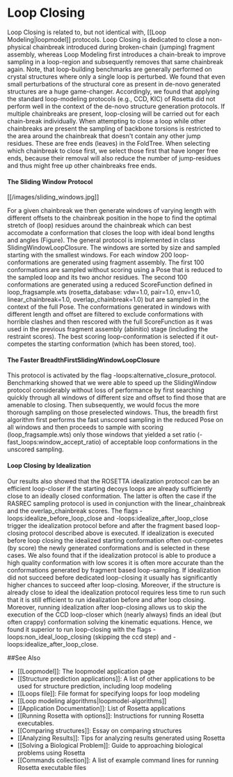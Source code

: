 # Loop Closing

Loop Closing is related to, but not identical with, [[Loop Modeling|loopmodel]] protocols. Loop Closing is dedicated to close a non-physical chainbreak introduced during
broken-chain (jumping) fragment assembly, whereas Loop Modeling first introduces a chain-break to improve sampling in a loop-region and subsequently removes that same chainbreak again. Note, that loop-building benchmarks are generally performed on crystal structures where only a single loop is perturbed. We found that even small perturbations of the structural core as present in de-novo generated structures are a huge game-changer. Accordingly, we found that applying the standard loop-modeling protocols (e.g., CCD, KIC) of Rosetta did not perform well in the context of the de-novo structure generation protocols.
If multiple chainbreaks are present, loop-closing will be carried out for each chain-break individually. When attempting to close a loop while other chainbreaks are present the sampling of backbone torsions is restricted to the area around the chainbreak that doesn't contain any other jump residues. These are free ends (leaves) in the FoldTree. When selecting which chainbreak to close first, we select those first that have longer free ends, because their removal will also reduce the number of jump-residues and thus might free up other chainbreaks free ends. 

#### The Sliding Window Protocol

[[/images/sliding_windows.jpg]]

For a given chainbreak we then generate windows of varying length with different offsets to the chainbreak position in the hope to find the optimal stretch of (loop) residues around the chainbreak which can best accomodate a conformation that closes the loop with ideal bond lengths and angles (Figure). The general protocol is implemented in class SlidingWindowLoopClosure. The windows are sorted by size and sampled starting with the smallest windows. For each window 200 loop-conformations are generated using fragment assembly. The first 100 conformations are sampled without scoring using a Pose that is reduced to the sampled loop and its two anchor residues. The second 100 conformations are generated using a reduced ScoreFunction defined in loop_fragsample.wts (rosetta_database: vdw=1.0, pair=1.0, env=1.0, linear_chainbreak=1.0, overlap_chainbreak=1.0) but are sampled in the context of the full Pose.
The conformations generated in windows with different length and offset are filtered to exclude conformations with horrible clashes and then rescored with the full ScoreFunction as it was used in the previous fragment assembly (abinitio) stage (including the restraint scores). The best scoring loop-conformation is selected if it out-competes the starting conformation (which has been stored, too).

#### The Faster BreadthFirstSlidingWindowLoopClosure

This protocol is activated by the flag -loops:alternative_closure_protocol.
Benchmarking showed that we were able to speed up the SlidingWindow protocol considerably without loss of performance by first searching quickly through all windows of different size and offset to find those that are amenable to closing. Then subsequently, we would focus the more thorough sampling on those preselected windows. Thus, the breadth first algorithm first performs the fast unscored sampling in the reduced Pose on all windows and then proceeds to sample with scoring (loop_fragsample.wts) only those windows that yielded a set ratio (-fast_loops:window_accept_ratio) of acceptable loop conformations in the unscored sampling.

#### Loop Closing by Idealization

Our results also showed that the ROSETTA idealization protocol can be an efficient loop-closer if the starting decoys loops are already sufficiently close to an ideally closed conformation. The latter is often the case if the RASREC sampling protocol is used in conjunction with the linear_chainbreak and the overlap_chainbreak scores. The flags -loops:idealize_before_loop_close and -loops:idealize_after_loop_close trigger the idealization protocol before and after the fragment based loop-closing protocol described above is executed. If idealization is executed before loop closing the idealized starting conformation often out-competes (by score) the newly generated conformations and is selected in these cases. We also found that if the idealization protocol is able to produce a high quality conformation with low scores it is often more accurate than the conformations generated by fragment based loop-sampling. If idealization did not succeed before dedicated loop-closing it usually has significantly higher chances to succeed after loop-closing. Moreover, if the structure is already close to ideal the idealization protocol requires less time to run such that it is still efficient to run idealization before and after loop closing. Moreover, running idealization after loop-closing allows us to skip the execution of the CCD loop-closer which (nearly always) finds an ideal (but often crappy) conformation solving the kinematic equations. Hence, we found it superior to run loop-closing with the flags -loops:non_ideal_loop_closing (skipping the ccd step) and -loops:idealize_after_loop_close. 

##See Also

* [[Loopmodel]]: The loopmodel application page
* [[Structure prediction applications]]: A list of other applications to be used for structure prediction, including loop modeling
* [[Loops file]]: File format for specifying loops for loop modeling
* [[Loop modeling algorithms|loopmodel-algorithms]]
* [[Application Documentation]]: List of Rosetta applications
* [[Running Rosetta with options]]: Instructions for running Rosetta executables.
* [[Comparing structures]]: Essay on comparing structures
* [[Analyzing Results]]: Tips for analyzing results generated using Rosetta
* [[Solving a Biological Problem]]: Guide to approaching biological problems using Rosetta
* [[Commands collection]]: A list of example command lines for running Rosetta executable files





